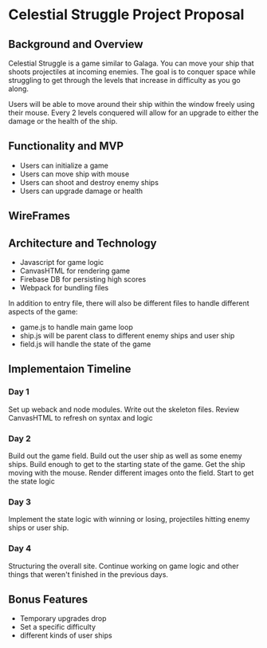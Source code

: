 # Celestial Struggle Project Proposal

## Background and Overview
Celestial Struggle is a game similar to Galaga. You can move your ship that shoots projectiles at incoming enemies. The goal is to conquer space while struggling to get through the levels that increase in difficulty as you go along. 

Users will be able to move around their ship within the window freely using their mouse. Every 2 levels conquered will allow for an upgrade to either the damage or the health of the ship.

## Functionality and MVP
* Users can initialize a game
* Users can move ship with mouse
* Users can shoot and destroy enemy ships
* Users can upgrade damage or health

## WireFrames

## Architecture and Technology
* Javascript for game logic
* CanvasHTML for rendering game
* Firebase DB for persisting high scores
* Webpack for bundling files

In addition to entry file, there will also be different files to handle different aspects of the game:
* game.js to handle main game loop
* ship.js will be parent class to different enemy ships and user ship
* field.js will handle the state of the game

## Implementaion Timeline
### Day 1
Set up weback and node modules. Write out the skeleton files. Review CanvasHTML to refresh on syntax and logic

### Day 2
Build out the game field. Build out the user ship as well as some enemy ships. Build enough to get to the starting state of the game. Get the ship moving with the mouse. Render different images onto the field. Start to get the state logic

### Day 3
Implement the state logic with winning or losing, projectiles hitting enemy ships or user ship.

### Day 4
Structuring the overall site. Continue working on game logic and other things that weren't finished in the previous days.


## Bonus Features
* Temporary upgrades drop
* Set a specific difficulty
* different kinds of user ships
